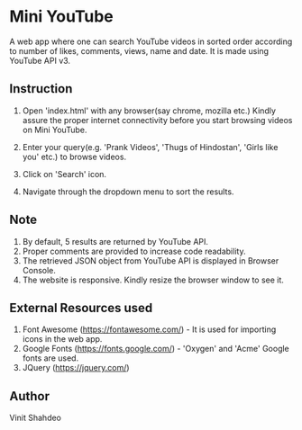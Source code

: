 # Mini YouTube
A web app where one can search YouTube videos in sorted order according to number of likes, comments, views, name and date. It is made using YouTube API v3.


## Instruction
1. Open 'index.html' with any browser(say chrome, mozilla etc.) Kindly assure the proper internet connectivity before you start browsing videos on Mini YouTube.

2. Enter your query(e.g. 'Prank Videos', 'Thugs of Hindostan', 'Girls like you' etc.) to browse videos.

3. Click on 'Search' icon.

4. Navigate through the dropdown menu to sort the results.


## Note
1. By default, 5 results are returned by YouTube API.
2. Proper comments are provided to increase code readability.
3. The retrieved JSON object from YouTube API is displayed in Browser Console.
4. The website is responsive. Kindly resize the browser window to see it.


## External Resources used
1. Font Awesome (https://fontawesome.com/) - It is used for importing icons in the web app.
2. Google Fonts (https://fonts.google.com/) - 'Oxygen' and 'Acme' Google fonts are used.
3. JQuery (https://jquery.com/)


## Author
Vinit Shahdeo